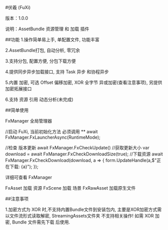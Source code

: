 #伏羲 (FuXi) 

版本：1.0.0

说明：AssetBundle 资源管理 和 加载 插件

##功能 1.操作简单易上手, 单配置文件, 功能丰富

2.AssetBundle打包, 自动分析, 零冗余

3.支持分包, 配置方便, 分包下载方便

4.提供同步异步加载接口, 支持 Task 异步 和协程异步

5.内置 加密, 可选 Offset 偏移加密, XOR 全字节 异或加密(查看注意事项), 另提供 加密拓展接口

6.支持 资源 引用 动态分析(未完成)

##简单使用

FxManager 全局管理器

//启动 FuXi, 当前初始化方法 必须调用 **
await FxManager.FxLauncherAsync(RuntimeMode);

//检查 版本更新
await FxManager.FxCheckUpdate()
//获取更新大小
var download = await FxManager.FxCheckDownloadSize(true);
//下载资源
await FxManager.FxCheckDownload(download, a =>
{
    form.UpdateHandle(a,$"正在下载: {a}");
});

详细可查看 FxManager


FxAsset 加载 资源
FxScene 加载 场景
FxRawAsset 加载原生文件

##注意事项

1.加密方式为 XOR 时,不支持内置Bundle文件到安装包内, 主要是XOR加密方式需以文件流形式读取解密, StreamingAssets文件夹 不支持相关操作! 如需 XOR 加密, Bundle 文件需先下载 后使用.
